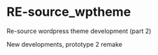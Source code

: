 # RE-source_wptheme

Re-source wordpress theme development (part 2)

New developments, prototype 2 remake
